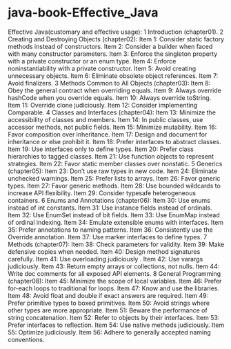 # java-book-Effective_Java
Effective Java(customary and effective usage):
    1 Introduction (chapter01).
    2 Creating and Destroying Objects (chapter02):
        Item 1: Consider static factory methods instead of constructors.
        Item 2: Consider a builder when faced with many constructor parameters.
        Item 3: Enforce the singleton property with a private constructor or an enum type.
        Item 4: Enforce noninstantiability with a private constructor.
        Item 5: Avoid creating unnecessary objects.
        Item 6: Eliminate obsolete object references.
        Item 7: Avoid finalizers.
    3 Methods Common to All Objects (chapter03):
        Item 8: Obey the general contract when overriding equals.
        Item 9: Always override hashCode when you override equals.
        Item 10: Always override toString.
        Item 11: Override clone judiciously.
        Item 12: Consider implementing Comparable.
    4 Classes and Interfaces (chapter04):
        Item 13: Minimize the accessibility of classes and members.
        Item 14: In public classes, use accessor methods, not public fields.
        Item 15: Minimize mutability.
        Item 16: Favor composition over inheritance.
        Item 17: Design and document for inheritance or else prohibit it.
        Item 18: Prefer interfaces to abstract classes.
        Item 19: Use interfaces only to define types.
        Item 20: Prefer class hierarchies to tagged classes.
        Item 21: Use function objects to represent strategies.
        Item 22: Favor static member classes over nonstatic.
    5 Generics (chapter05):
        Item 23: Don’t use raw types in new code.
        Item 24: Eliminate unchecked warnings.
        Item 25: Prefer lists to arrays.
        Item 26: Favor generic types.
        Item 27: Favor generic methods.
        Item 28: Use bounded wildcards to increase API flexibility.
        Item 29: Consider typesafe heterogeneous containers.
    6 Enums and Annotations (chapter06):
        Item 30: Use enums instead of int constants.
        Item 31: Use instance fields instead of ordinals.
        Item 32: Use EnumSet instead of bit fields.
        Item 33: Use EnumMap instead of ordinal indexing.
        Item 34: Emulate extensible enums with interfaces.
        Item 35: Prefer annotations to naming patterns.
        Item 36: Consistently use the Override annotation.
        Item 37: Use marker interfaces to define types.
    7 Methods (chapter07):
        Item 38: Check parameters for validity.
        Item 39: Make defensive copies when needed.
        Item 40: Design method signatures carefully.
        Item 41: Use overloading judiciously .
        Item 42: Use varargs judiciously.
        Item 43: Return empty arrays or collections, not nulls.
        Item 44: Write doc comments for all exposed API elements.
    8 General Programming (chapter08):
        Item 45: Minimize the scope of local variables.
        Item 46: Prefer for-each loops to traditional for loops.
        Item 47: Know and use the libraries.
        Item 48: Avoid float and double if exact answers are required.
        Item 49: Prefer primitive types to boxed primitives.
        Item 50: Avoid strings where other types are more appropriate.
        Item 51: Beware the performance of string concatenation.
        Item 52: Refer to objects by their interfaces.
        Item 53: Prefer interfaces to reflection.
        Item 54: Use native methods judiciously.
        Item 55: Optimize judiciously.
        Item 56: Adhere to generally accepted naming conventions.
